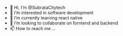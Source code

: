 - 👋 Hi, I’m @SubrataCitytech
- 👀 I’m interested in software development
- 🌱 I’m currently learning react native
- 💞️ I’m looking to collaborate on forntend and backend
- 📫 How to reach me ...

<!---
SubrataCitytech/SubrataCitytech is a ✨ special ✨ repository because its `README.md` (this file) appears on your GitHub profile.
You can click the Preview link to take a look at your changes.
--->
